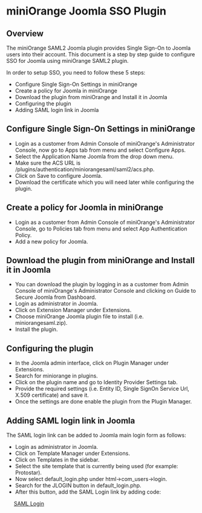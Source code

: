 
miniOrange Joomla SSO Plugin
============================

Overview
--------

The miniOrange SAML2 Joomla plugin provides Single Sign-On to Joomla users into their account. This document is a step by step guide to configure SSO for Joomla using miniOrange SAML2 plugin.

In order to setup SSO, you need to follow these 5 steps:

 * Configure Single Sign-On Settings in miniOrange
 * Create a policy for Joomla in miniOrange
 * Download the plugin from miniOrange and Install it in Joomla
 * Configuring the plugin
 * Adding SAML login link in Joomla

Configure Single Sign-On Settings in miniOrange
-----------------------------------------------

 * Login as a customer from Admin Console of miniOrange's Administrator Console, now go to Apps tab from menu and select Configure Apps.
 * Select the Application Name Joomla from the drop down menu.
 * Make sure the ACS URL is <path-to-joomla-site>/plugins/authentication/miniorangesaml/saml2/acs.php.
 * Click on Save to configure Joomla.
 * Download the certificate which you will need later while configuring the plugin.

Create a policy for Joomla in miniOrange
----------------------------------------
 * Login as a customer from Admin Console of miniOrange's Administrator Console, go to Policies tab from menu and select App Authentication Policy.
 * Add a new policy for Joomla.

Download the plugin from miniOrange and Install it in Joomla
------------------------------------------------------------

 * You can download the plugin by logging in as a customer from Admin Console of miniOrange's Administrator Console and clicking on Guide to Secure Joomla from Dashboard.
 * Login as administrator in Joomla.
 * Click on Extension Manager under Extensions.
 * Choose miniOrange Joomla plugin file to install (i.e. miniorangesaml.zip).
 * Install the plugin.

Configuring the plugin
----------------------

 * In the Joomla admin interface, click on Plugin Manager under Extensions.
 * Search for miniorange in plugins.
 * Click on the plugin name and go to Identity Provider Settings tab.
 * Provide the required settings (i.e. Entity ID, Single SignOn Service Url, X.509 certificate) and save it.
 * Once the settings are done enable the plugin from the Plugin Manager.

Adding SAML login link in Joomla
--------------------------------

The SAML login link can be added to Joomla main login form as follows:
 * Login as administrator in Joomla.
 * Click on Template Manager under Extensions.
 * Click on Templates in the sidebar.
 * Select the site template that is currently being used (for example: Protostar).
 * Now select default_login.php under html->com_users->login.
 * Search for the JLOGIN button in default_login.php.
 * After this button, add the SAML Login link by adding code:

 <a href="http://<path-to-joomla-site>/plugins/authentication/miniorangesaml/miniorangesaml.php" style="padding-left:20px;">SAML Login</a>

